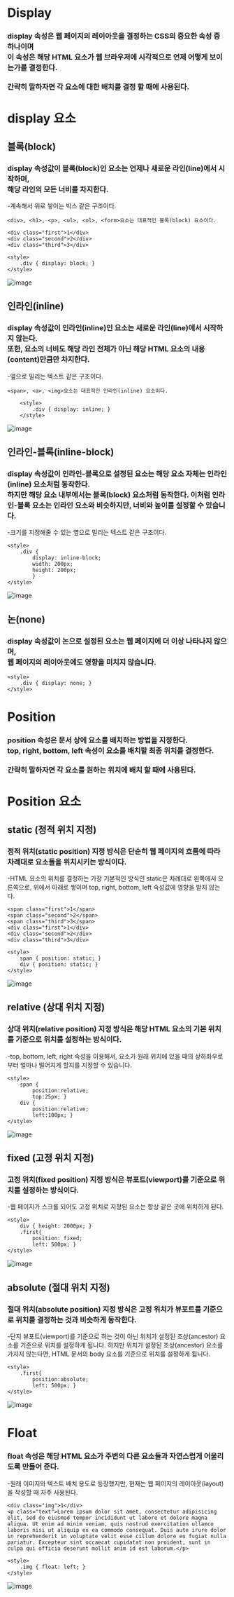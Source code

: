
# Display
### display 속성은 웹 페이지의 레이아웃을 결정하는 CSS의 중요한 속성 중 하나이며 <br/> 이 속성은 해당 HTML 요소가 웹 브라우저에 시각적으로 언제 어떻게 보이는가를 결정한다. <br/> <br/> 간략히 말하자면 각 요소에 대한 배치를 결정 할 때에 사용된다.


# display 요소
## 블록(block)
### display 속성값이 블록(block)인 요소는 언제나 새로운 라인(line)에서 시작하며, </br> 해당 라인의 모든 너비를 차지한다.  
-계속해서 위로 쌓이는 박스 같은 구조이다.

    <div>, <h1>, <p>, <ul>, <ol>, <form>요소는 대표적인 블록(block) 요소이다.

    <div class="first">1</div>
    <div class="second">2</div>
    <div class="third">3</div>

    <style>
        .div { display: block; }
    </style>

![image](https://user-images.githubusercontent.com/54615250/155942814-3b622d76-2024-46c0-9802-e9c8c810ac8d.png)


## 인라인(inline)
### display 속성값이 인라인(inline)인 요소는 새로운 라인(line)에서 시작하지 않는다. <br/>또한, 요소의 너비도 해당 라인 전체가 아닌 해당 HTML 요소의 내용(content)만큼만 차지한다.
-옆으로 밀리는 텍스트 같은 구조이다.

    <span>, <a>, <img>요소는 대표적인 인라인(inline) 요소이다.

        <style>
            .div { display: inline; }
        </style>

![image](https://user-images.githubusercontent.com/54615250/155943663-3fb53dc4-4e27-4b8a-90f5-84e49fe46ff3.png)

## 인라인-블록(inline-block)
### display 속성값이 인라인-블록으로 설정된 요소는 해당 요소 자체는 인라인(inline) 요소처럼 동작한다. <br/>  하지만 해당 요소 내부에서는 블록(block) 요소처럼 동작한다. 이처럼 인라인-블록 요소는 인라인 요소와 비슷하지만, 너비와 높이를 설정할 수 있습니다.
-크기를 지정해줄 수 있는 옆으로 밀리는 텍스트 같은 구조이다.

    <style>
		.div { 
            display: inline-block; 
            width: 200px;
            height: 200px; 
            }
    </style>

![image](https://user-images.githubusercontent.com/54615250/155943779-49a7d767-9e03-4268-8c87-656bb398f10c.png)

## 논(none)
### display 속성값이 논으로 설정된 요소는 웹 페이지에 더 이상 나타나지 않으며, <br/> 웹 페이지의 레이아웃에도 영향을 미치지 않습니다.
    <style>
        .div { display: none; }
    </style>

<!-- ![image](https://user-images.githubusercontent.com/54615250/156271391-9cd425b1-d232-4b57-ab3c-8e12967a47b5.png) -->


# Position
### position 속성은 문서 상에 요소를 배치하는 방법을 지정한다. <br/> top, right, bottom, left 속성이 요소를 배치할 최종 위치를 결정한다. <br/> <br/> 간략히 말하자면 각 요소를 원하는 위치에 배치 할 때에 사용된다.

# Position 요소 
## static (정적 위치 지정)
### 정적 위치(static position) 지정 방식은 단순히 웹 페이지의 흐름에 따라 차례대로 요소들을 위치시키는 방식이다.
-HTML 요소의 위치를 결정하는 가장 기본적인 방식인 static은 차례대로 왼쪽에서 오른쪽으로, 위에서 아래로 쌓이며 top, right, bottom, left 속성값에 영향을 받지 않는다.

    <span class="first">1</span>
    <span class="second">2</span>
    <span class="third">3</span>
    <div class="first">1</div>
    <div class="second">2</div>
    <div class="third">3</div>

    <style>
        span { position: static; }
        div { position: static; }
    </style>

![image](https://user-images.githubusercontent.com/54615250/156274302-4f27a7cc-2579-4572-834d-c355f2ba22c5.png)

## relative (상대 위치 지정)
### 상대 위치(relative position) 지정 방식은 해당 HTML 요소의 기본 위치를 기준으로 위치를 설정하는 방식이다.

-top, bottom, left, right 속성을 이용해서, 요소가 원래 위치에 있을 때의 상하좌우로 부터 얼마나 떨어지게 할지를 지정할 수 있습니다.

    <style>
        span {     
            position:relative;
            top:25px; }
        div {
            position:relative;
            left:100px; }
    </style>

![image](https://user-images.githubusercontent.com/54615250/156275601-ac45c18f-49fd-419a-af67-b8919554350d.png)

## fixed (고정 위치 지정)
### 고정 위치(fixed position) 지정 방식은 뷰포트(viewport)를 기준으로 위치를 설정하는 방식이다. 
-웹 페이지가 스크롤 되어도 고정 위치로 지정된 요소는 항상 같은 곳에 위치하게 된다.

    <style>
        div { height: 2000px; }
        .first{
            position: fixed;
            left: 500px; }
    </style>

![image](https://user-images.githubusercontent.com/54615250/156276442-e62f12b9-99ac-4130-8480-e9963f46531c.png)

## absolute (절대 위치 지정)
### 절대 위치(absolute position) 지정 방식은 고정 위치가 뷰포트를 기준으로 위치를 결정하는 것과 비슷하게 동작한다.

-단지 뷰포트(viewport)를 기준으로 하는 것이 아닌 위치가 설정된 조상(ancestor) 요소를 기준으로 위치를 설정하게 됩니다. 하지만 위치가 설정된 조상(ancestor) 요소를 가지지 않는다면, HTML 문서의 body 요소를 기준으로 위치를 설정하게 됩니다.

    <style>
        .first{
            position:absolute;
            left: 500px; }
    </style>

![image](https://user-images.githubusercontent.com/54615250/156278771-b1f64ef8-58b1-42df-994e-747cdd3501f1.png)


# Float
### float 속성은 해당 HTML 요소가 주변의 다른 요소들과 자연스럽게 어울리도록 만들어 준다.
-원래 이미지와 텍스트 배치 용도로 등장했지만, 현재는 웹 페이지의 레이아웃(layout)을 작성할 때 자주 사용된다.

    <div class="img">1</div>
    <p class="text">Lorem ipsum dolor sit amet, consectetur adipisicing elit, sed do eiusmod tempor incididunt ut labore et dolore magna aliqua. Ut enim ad minim veniam, quis nostrud exercitation ullamco laboris nisi ut aliquip ex ea commodo consequat. Duis aute irure dolor in reprehenderit in voluptate velit esse cillum dolore eu fugiat nulla pariatur. Excepteur sint occaecat cupidatat non proident, sunt in culpa qui officia deserunt mollit anim id est laborum.</p>

    <style>
        .img { float: left; }
    </style>

![image](https://user-images.githubusercontent.com/54615250/156282835-0e3d6944-4ec6-4c7f-a089-361b5a538906.png)